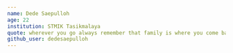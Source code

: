 ```yaml
---
name: Dede Saepulloh
age: 22
institution: STMIK Tasikmalaya
quote: wherever you go always remember that family is where you come back
github_user: dedesaepulloh
---
```

